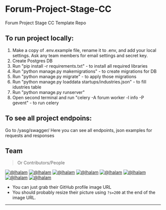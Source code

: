 # Forum-Project-Stage-CC
Forum Project Stage CC Template Repo

## To run project locally:

 1) Make a copy of .env.example file, rename it to .env, and add your local settings. Ask any team members for email settings and secret key.
 2) Create Postgres DB 
 3) Run "pip install -r requirements.txt" - to install all required libraries
 4) Run "python manage.py makemigrations" - to create migrations for DB
 5) Run "python manage.py migrate" - to apply those migrations 
 6) Run "python manage.py loaddata startups/industries.json" - to fill idustries table
 7) Run "python manage.py runserver" 
 8) Open second terminal and run "celery -A forum  worker -l info -P gevent" - to run celery

## To see all project endpoins:

Go to /yasg/swagger/
Here you can see all endpoints, json examples for requests and responses

## Team

> Or Contributors/People

[![@lhalam](https://avatars3.githubusercontent.com/u/3837059?s=100&v=4)](https://github.com/lhalam)
[![@lhalam](https://avatars3.githubusercontent.com/u/3837059?s=100&v=4)](https://github.com/lhalam)
[![@lhalam](https://avatars3.githubusercontent.com/u/3837059?s=100&v=4)](https://github.com/lhalam)
[![@lhalam](https://avatars3.githubusercontent.com/u/3837059?s=100&v=4)](https://github.com/lhalam) 
[![@lhalam](https://avatars3.githubusercontent.com/u/3837059?s=100&v=4)](https://github.com/lhalam)
[![@lhalam](https://avatars3.githubusercontent.com/u/3837059?s=100&v=4)](https://github.com/lhalam)
[![@lhalam](https://avatars3.githubusercontent.com/u/3837059?s=100&v=4)](https://github.com/lhalam)
[![@lhalam](https://avatars3.githubusercontent.com/u/3837059?s=100&v=4)](https://github.com/lhalam)  

- You can just grab their GitHub profile image URL
- You should probably resize their picture using `?s=200` at the end of the image URL.

---


